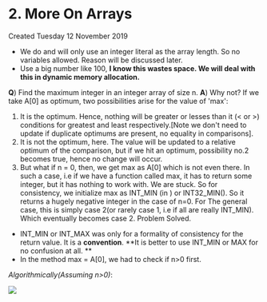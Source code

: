 # 2. More On Arrays
Created Tuesday 12 November 2019

- We do and will only use an integer literal as the array length. So no variables allowed. Reason will be discussed later.
- Use a big number like 100, **I know this wastes space. We will deal with this in dynamic memory allocation.**

**Q**) Find the maximum integer in an integer array of size n.
**A**) Why not? If we take A[0] as optimum, two possibilities arise for the value of 'max':

1. It is the optimum. Hence, nothing will be greater or lesses than it (< or >) conditions for greatest and least respectively.[Note we don't need to update if duplicate optimums are present, no equality in comparisons].
2. It is not the optimum, here. The value will be updated to a relative optimum of the comparison, but if we hit an optimum, possibility no.2 becomes true, hence no change will occur.
3. But what if n = 0, then, we get max as A[0] which is not even there. In such a case, i.e if we have a function called max, it has to return some integer, but it has nothing to work with. We are stuck. So for consistency, we initialize max as INT_MIN (in <climits>) or INT32_MIN(<iostream>). So it returns a hugely negative integer in the case of n=0. For The general case, this is simply case 2(or rarely case 1, i.e if all are really INT_MIN). Which eventually becomes case 2. Problem Solved.

- INT_MIN or INT_MAX was only for a formality of consistency for the return value. It is a **convention**. **It is better to use INT_MIN or MAX for no confusion at all. **
- In the method max = A[0], we had to check if n>0 first.

_Algorithmically(Assuming n>0)_:

![](/assets/2._More_On_Arrays-image-1.jpg)
